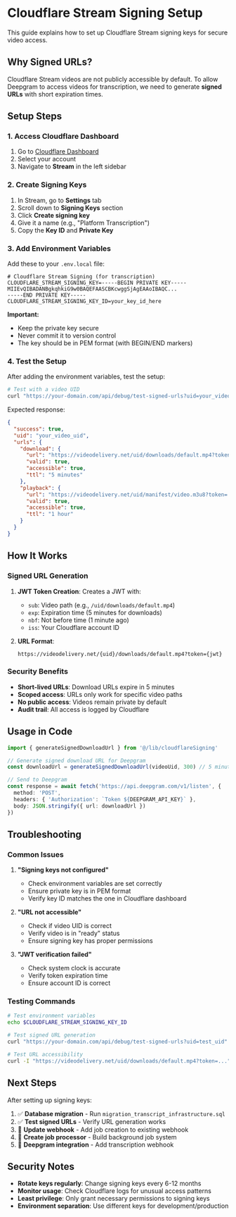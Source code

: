 # Cloudflare Stream Signing Setup

This guide explains how to set up Cloudflare Stream signing keys for secure video access.

## Why Signed URLs?

Cloudflare Stream videos are not publicly accessible by default. To allow Deepgram to access videos for transcription, we need to generate **signed URLs** with short expiration times.

## Setup Steps

### 1. Access Cloudflare Dashboard

1. Go to [Cloudflare Dashboard](https://dash.cloudflare.com)
2. Select your account
3. Navigate to **Stream** in the left sidebar

### 2. Create Signing Keys

1. In Stream, go to **Settings** tab
2. Scroll down to **Signing Keys** section
3. Click **Create signing key**
4. Give it a name (e.g., "Platform Transcription")
5. Copy the **Key ID** and **Private Key**

### 3. Add Environment Variables

Add these to your `.env.local` file:

```env
# Cloudflare Stream Signing (for transcription)
CLOUDFLARE_STREAM_SIGNING_KEY=-----BEGIN PRIVATE KEY-----
MIIEvQIBADANBgkqhkiG9w0BAQEFAASCBKcwggSjAgEAAoIBAQC...
-----END PRIVATE KEY-----
CLOUDFLARE_STREAM_SIGNING_KEY_ID=your_key_id_here
```

**Important:** 
- Keep the private key secure
- Never commit it to version control
- The key should be in PEM format (with BEGIN/END markers)

### 4. Test the Setup

After adding the environment variables, test the setup:

```bash
# Test with a video UID
curl "https://your-domain.com/api/debug/test-signed-urls?uid=your_video_uid"
```

Expected response:
```json
{
  "success": true,
  "uid": "your_video_uid",
  "urls": {
    "download": {
      "url": "https://videodelivery.net/uid/downloads/default.mp4?token=...",
      "valid": true,
      "accessible": true,
      "ttl": "5 minutes"
    },
    "playback": {
      "url": "https://videodelivery.net/uid/manifest/video.m3u8?token=...",
      "valid": true,
      "accessible": true,
      "ttl": "1 hour"
    }
  }
}
```

## How It Works

### Signed URL Generation

1. **JWT Token Creation**: Creates a JWT with:
   - `sub`: Video path (e.g., `/uid/downloads/default.mp4`)
   - `exp`: Expiration time (5 minutes for downloads)
   - `nbf`: Not before time (1 minute ago)
   - `iss`: Your Cloudflare account ID

2. **URL Format**: 
   ```
   https://videodelivery.net/{uid}/downloads/default.mp4?token={jwt}
   ```

### Security Benefits

- **Short-lived URLs**: Download URLs expire in 5 minutes
- **Scoped access**: URLs only work for specific video paths
- **No public access**: Videos remain private by default
- **Audit trail**: All access is logged by Cloudflare

## Usage in Code

```typescript
import { generateSignedDownloadUrl } from '@/lib/cloudflareSigning'

// Generate signed download URL for Deepgram
const downloadUrl = generateSignedDownloadUrl(videoUid, 300) // 5 minutes

// Send to Deepgram
const response = await fetch('https://api.deepgram.com/v1/listen', {
  method: 'POST',
  headers: { 'Authorization': `Token ${DEEPGRAM_API_KEY}` },
  body: JSON.stringify({ url: downloadUrl })
})
```

## Troubleshooting

### Common Issues

1. **"Signing keys not configured"**
   - Check environment variables are set correctly
   - Ensure private key is in PEM format
   - Verify key ID matches the one in Cloudflare dashboard

2. **"URL not accessible"**
   - Check if video UID is correct
   - Verify video is in "ready" status
   - Ensure signing key has proper permissions

3. **"JWT verification failed"**
   - Check system clock is accurate
   - Verify token expiration time
   - Ensure account ID is correct

### Testing Commands

```bash
# Test environment variables
echo $CLOUDFLARE_STREAM_SIGNING_KEY_ID

# Test signed URL generation
curl "https://your-domain.com/api/debug/test-signed-urls?uid=test_uid"

# Test URL accessibility
curl -I "https://videodelivery.net/uid/downloads/default.mp4?token=..."
```

## Next Steps

After setting up signing keys:

1. ✅ **Database migration** - Run `migration_transcript_infrastructure.sql`
2. ✅ **Test signed URLs** - Verify URL generation works
3. 🔄 **Update webhook** - Add job creation to existing webhook
4. 🔄 **Create job processor** - Build background job system
5. 🔄 **Deepgram integration** - Add transcription webhook

## Security Notes

- **Rotate keys regularly**: Change signing keys every 6-12 months
- **Monitor usage**: Check Cloudflare logs for unusual access patterns
- **Least privilege**: Only grant necessary permissions to signing keys
- **Environment separation**: Use different keys for development/production
